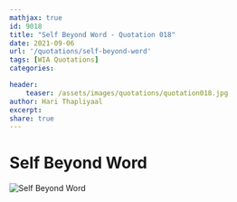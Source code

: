 ```yaml
---
mathjax: true
id: 9018
title: "Self Beyond Word - Quotation 018"
date: 2021-09-06
url: '/quotations/self-beyond-word'
tags: [WIA Quotations] 
categories: 

header:
    teaser: /assets/images/quotations/quotation018.jpg
author: Hari Thapliyaal 
excerpt:
share: true 
---
```


# Self Beyond Word

![Self Beyond Word](/assets/images/quotations/quotation018.jpg)
